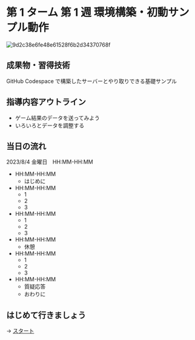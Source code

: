 # 第 1 ターム 第 1 週 環境構築・初動サンプル動作

![9d2c38e6fe48e61528f6b2d34370768f](https://i.gyazo.com/9d2c38e6fe48e61528f6b2d34370768f.png)

## 成果物・習得技術

GitHub Codespace で構築したサーバーとやり取りできる基礎サンプル

## 指導内容アウトライン

- ゲーム結果のデータを送ってみよう
- いろいろとデータを調整する

## 当日の流れ

2023/8/4 金曜日　HH:MM-HH:MM

- HH:MM-HH:MM
  - はじめに
- HH:MM-HH:MM
  - 1
  - 2
  - 3
- HH:MM-HH:MM
  - 1
  - 2
  - 3
- HH:MM-HH:MM
  - 休憩
- HH:MM-HH:MM
  - 1
  - 2
  - 3
- HH:MM-HH:MM
  - 質疑応答
  - おわりに

## はじめて行きましょう

→ [スタート](./00-chapter01.md)